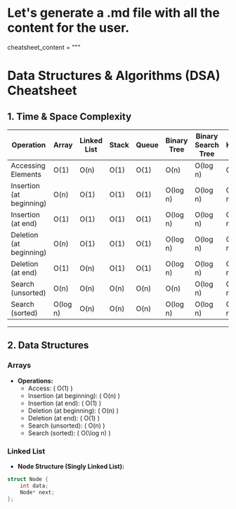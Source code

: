 # Let's generate a .md file with all the content for the user.

cheatsheet_content = """
# Data Structures & Algorithms (DSA) Cheatsheet

## 1. Time & Space Complexity

| Operation                        | Array  | Linked List | Stack  | Queue  | Binary Tree | Binary Search Tree | Heap   |
|-----------------------------------|--------|-------------|--------|--------|-------------|--------------------|--------|
| Accessing Elements               | O(1)   | O(n)        | O(1)   | O(1)   | O(n)        | O(log n)           | O(1)   |
| Insertion (at beginning)         | O(n)   | O(1)        | O(1)   | O(1)   | O(log n)    | O(log n)           | O(log n)|
| Insertion (at end)               | O(1)   | O(1)        | O(1)   | O(1)   | O(log n)    | O(log n)           | O(log n)|
| Deletion (at beginning)          | O(n)   | O(1)        | O(1)   | O(1)   | O(log n)    | O(log n)           | O(log n)|
| Deletion (at end)                | O(1)   | O(n)        | O(1)   | O(1)   | O(log n)    | O(log n)           | O(log n)|
| Search (unsorted)                | O(n)   | O(n)        | O(n)   | O(n)   | O(n)        | O(log n)           | O(log n)|
| Search (sorted)                  | O(log n)| O(n)       | O(n)   | O(n)   | O(log n)    | O(log n)           | O(log n)|

---

## 2. Data Structures

### Arrays

- **Operations:**
  - Access: \( O(1) \)
  - Insertion (at beginning): \( O(n) \)
  - Insertion (at end): \( O(1) \)
  - Deletion (at beginning): \( O(n) \)
  - Deletion (at end): \( O(1) \)
  - Search (unsorted): \( O(n) \)
  - Search (sorted): \( O(\log n) \)

### Linked List

- **Node Structure (Singly Linked List):**
```cpp
struct Node {
    int data;
    Node* next;
};
